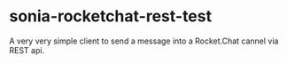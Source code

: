 # sonia-rocketchat-rest-test
A very very simple client to send a message into a Rocket.Chat cannel via REST api.
